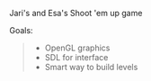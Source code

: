 Jari's and Esa's Shoot 'em up game

Goals:
> - OpenGL graphics
> - SDL for interface
> - Smart way to build levels